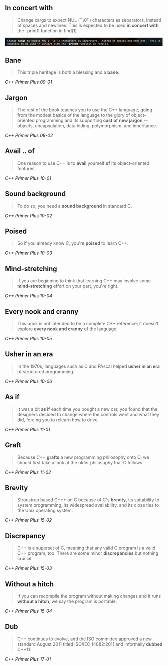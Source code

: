 ## In concert with
> Change xargs to expect NUL (``\0'') characters as separators, instead of spaces and newlines.  This is expected to be used **in concert with** the -print0 function in find(1).

![](./Assets/Screenshot%202022-11-13%20at%2013.31.26.png)

## Bane
> This triple heritage is both a blessing and a **bane**.

*C++ Primer Plus 09-01*

## Jargon
> The rest of the book teaches you to use the C++ language, going from the modest basics of the language to the glory of object-oriented programming and its supporting **cast of new jargon** -- objects, encapsulation, data hiding, polymorphism, and inheritance. 

*C++ Primer Plus 09-02*

## Avail .. of
> One reason to use C++ is to **avail** yourself **of** its object-oriented features.

*C++ Primer Plus 10-01*

## Sound background
> To do so, you need a **sound background** in standard C.

*C++ Primer Plus 10-02*

## Poised
> So if you already know C, you're **poised** to learn C++.

*C++ Primer Plus 10-03*

## Mind-stretching
> If you are beginning to think that learning C++ may involve some **mind-stretching** effort on your part, you're right.

*C++ Primer Plus 10-04*

## Every nook and cranny
> This book is not intended to be a complete C++ reference; it doesn't explore **every nook and cranny** of the language.

*C++ Primer Plus 10-05*

## Usher in an era
> In the 1970s, languages such as C and PAscal helped **usher in an era** of structured programming.

*C++ Primer Plus 10-06*

## As if
> It was a bit **as if** each time you bought a new car, you found that the designers decided to change where the controls went and what they did, forcing you to relearn how to drive.

*C++ Primer Plus 11-01*

## Graft
> Because C++ **grafts** a new programming philosophy onto C, we should first take a look at the older philosophy that C follows.

*C++ Primer Plus 11-02*

## Brevity
> Stroustrup based C+++ on C because of C's **brevity**, its suitability to system programming, its widespread availability, and its close ties to the Unix operating system.

*C++ Primer Plus 15-02*

## Discrepancy
> C++ is a superset of C, meaning that any valid C program is a valid C++ program, too. There are some minor **discrepancies** but nothing crucial.

*C++ Primer Plus 15-03*

## Without a hitch
> If you can recompile the program without making changes and it runs **without a hitch**, we say the program is portable.

*C++ Primer Plus 15-04*

## Dub
> C++ continues to evolve, and the ISO committee approved a new standard August 2011 titled ISO/IEC 14882:2011 and informally **dubbed** C++11.

*C++ Primer Plus 17-01*






